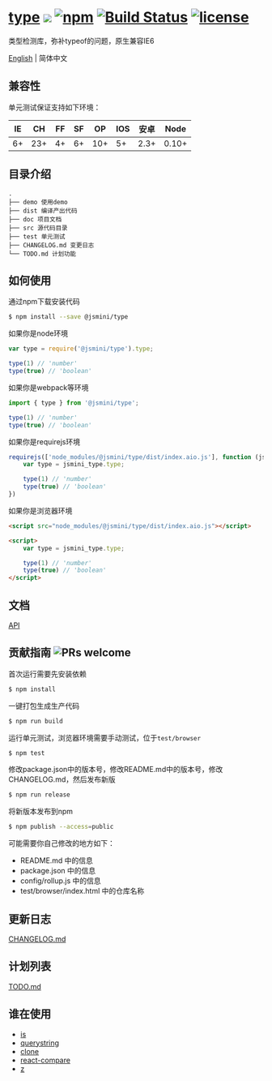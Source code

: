 # [type](https://github.com/jsmini/type) [![](https://img.shields.io/badge/Powered%20by-jslib%20base-brightgreen.svg)](https://github.com/yanhaijing/jslib-base) [![npm](https://img.shields.io/badge/npm-0.8.0-orange.svg)](https://www.npmjs.com/package/@jsmini/type) [![Build Status](https://travis-ci.org/jsmini/type.svg?branch=master)](https://travis-ci.org/jsmini/type) [![license](https://img.shields.io/badge/license-MIT-blue.svg)](https://github.com/jsmini/type/blob/master/LICENSE)
类型检测库，弥补typeof的问题，原生兼容IE6

[English](./README.md) | 简体中文

## 兼容性
单元测试保证支持如下环境：

| IE   | CH   | FF   | SF   | OP   | IOS  | 安卓   | Node  |
| ---- | ---- | ---- | ---- | ---- | ---- | ---- | ----- |
| 6+   | 23+  | 4+   | 6+   | 10+  | 5+   | 2.3+ | 0.10+ |


## 目录介绍

```
.
├── demo 使用demo
├── dist 编译产出代码
├── doc 项目文档
├── src 源代码目录
├── test 单元测试
├── CHANGELOG.md 变更日志
└── TODO.md 计划功能
```

## 如何使用
通过npm下载安装代码

```bash
$ npm install --save @jsmini/type
```

如果你是node环境

```js
var type = require('@jsmini/type').type;

type(1) // 'number'
type(true) // 'boolean'
```

如果你是webpack等环境

```js
import { type } from '@jsmini/type';

type(1) // 'number'
type(true) // 'boolean'
```

如果你是requirejs环境

```js
requirejs(['node_modules/@jsmini/type/dist/index.aio.js'], function (jsmini_type) {
    var type = jsmini_type.type;

    type(1) // 'number'
    type(true) // 'boolean'
})
```

如果你是浏览器环境

```html
<script src="node_modules/@jsmini/type/dist/index.aio.js"></script>

<script>
    var type = jsmini_type.type;

    type(1) // 'number'
    type(true) // 'boolean'
</script>
```

## 文档
[API](https://github.com/jsmini/type/blob/master/doc/api.md)

## 贡献指南  ![PRs welcome](<https://img.shields.io/badge/PRs-welcome-brightgreen.svg>)
首次运行需要先安装依赖

```bash
$ npm install
```

一键打包生成生产代码

```bash
$ npm run build
```

运行单元测试，浏览器环境需要手动测试，位于`test/browser`

```bash
$ npm test
```

修改package.json中的版本号，修改README.md中的版本号，修改CHANGELOG.md，然后发布新版

```bash
$ npm run release
```

将新版本发布到npm

```bash
$ npm publish --access=public
```

可能需要你自己修改的地方如下：

- README.md 中的信息
- package.json 中的信息
- config/rollup.js 中的信息
- test/browser/index.html 中的仓库名称

## 更新日志
[CHANGELOG.md](https://github.com/jsmini/type/blob/master/CHANGELOG.md)

## 计划列表
[TODO.md](https://github.com/jsmini/type/blob/master/TODO.md)

## 谁在使用

- [is](https://github.com/jsmini/is)
- [querystring](https://github.com/jsmini/querystring)
- [clone](https://github.com/jsmini/clone)
- [react-compare](https://github.com/fXy-during/react-compare)
- [z](https://github.com/PinghuaZhuang/z)
